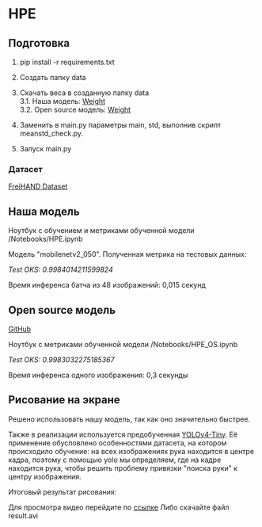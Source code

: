 # HPE

## Подготовка

1) pip install -r requirements.txt
2) Создать папку data
3) Скачать веса в созданную папку data\
3.1. Наша модель: [Weight](https://drive.google.com/drive/folders/1E0l6ZtNgU3nuXZxIfEJQDX3SF79RnuQc?usp=sharing)\
3.2. Open source модель: [Weight](https://github.com/OlgaChernytska/2D-Hand-Pose-Estimation-RGB/blob/972c2102d95e14ebb37b1cbd452018ebd6706a44/weights/model_final)

4) Заменить в main.py параметры main, std, выполнив скрипт meanstd_check.py.
5) Запуск main.py

### Датасет
[FreiHAND Dataset](https://lmb.informatik.uni-freiburg.de/resources/datasets/FreihandDataset.en.html)

## Наша модель

Ноутбук с обучением и метриками обученной модели /Notebooks/HPE.ipynb

Модель "mobilenetv2_050". Полученная метрика на тестовых данных:

*Test OKS: 0.9984014211599824*

Время инференса батча из 48 изображений: 0,015 секунд

## Open source модель

[GitHub](https://github.com/OlgaChernytska/2D-Hand-Pose-Estimation-RGB/blob/main/utils/model.py)

Ноутбук с метриками обученной модели /Notebooks/HPE_OS.ipynb

*Test OKS: 0.9983032275185367*

Время инференса одного изображения: 0,3 секунды

## Рисование на экране

Решено использовать нашу модель, так как оно значительно быстрее.

Также в реализации используется предобученная [YOLOv4-Tiny](https://github.com/cansik/yolo-hand-detection). Её применение обусловлено особенностями датасета, на котором происходило обучение: на всех изображениях рука находится в центре кадра, поэтому с помощью yolo мы определяем, где на кадре находится рука, чтобы решить проблему привязки "поиска руки" к центру изображения.

Итоговый результат рисования:

Для просмотра видео перейдите по [ссылке](https://drive.google.com/file/d/1leek4t6ZAZ5-VNZFsljctnyso4TTmoFB/view?usp=sharing)
Либо скачайте файл result.avi
